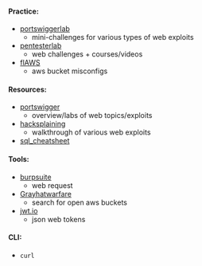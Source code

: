 #### Practice:
- [portswiggerlab](https://portswigger.net/web-security/all-labs)
	- mini-challenges for various types of web exploits
- [pentesterlab](https://pentesterlab.com/)
	- web challenges + courses/videos
- [flAWS](http://flaws.cloud/)
	- aws bucket misconfigs

#### Resources:
- [portswigger](https://portswigger.net/web-security/all-topics)
	- overview/labs of web topics/exploits
- [hacksplaining](https://www.hacksplaining.com/)
	- walkthrough of various web exploits
- [sql_cheatsheet](https://drive.google.com/file/d/1pHedTKwETtRoUA3B3fpWCfLBixU4tTR0/view)

#### Tools:
- [burpsuite](https://portswigger.net/burp/releases/professional-community-2023-10-1-2)
	- web request 
- [Grayhatwarfare](https://grayhatwarfare.com/) 
	- search for open aws buckets
- [jwt.io](https://jwt.io/)
	- json web tokens

#### CLI:
- `curl`
